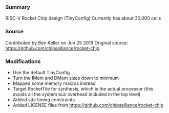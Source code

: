 ### Summary
RISC-V Rocket Chip design (TinyConfig)
Currently has about 30,000 cells

### Source
Contributed by Ben Keller on Jun 25 2019
Original source: https://github.com/chipsalliance/rocket-chip

### Modifications
- Use the default TinyConfig
- Turn the IMem and DMem sizes down to minimum
- Mapped some memory macros instead
- Target RocketTile for synthesis, which is the actual processor (this avoids all the system bus overhead included in the top level)
- Added sdc timing constraints
- Added LICENSE files from https://github.com/chipsalliance/rocket-chip
